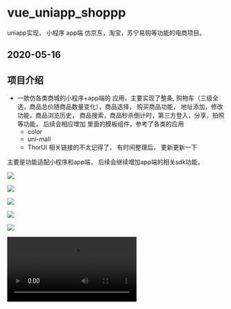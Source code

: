 # vue_uniapp_shoppp
uniapp实现， 小程序 app端 仿京东，淘宝，苏宁易购等功能的电商项目。


2020-05-16
---

## 项目介绍

- 一款仿各类商城的小程序+app端的 应用，主要实现了整条, 购物车（三级全选，商品总价随商品数量变化），商品选择，
购买商品功能， 地址添加，修改功能，商品浏览历史， 商品搜索，商品秒杀倒计时，第三方登入，分享，拍照等功能， 
后续会相应增加
 里面的模板组件，参考了各类的应用
    - color
    - uni-mall 
    - ThorUI 
    相关链接的不太记得了， 有时间整理后， 更新更新一下


主要是功能适配小程序和app端， 后续会继续增加app端的相关sdk功能，




![](https://github.com/YouAge/vue_uniapp_shoppp/tree/master/video/img/1.jpg)

![](https://github.com/YouAge/vue_uniapp_shoppp/tree/master/video/img/2.jpg)

![](https://github.com/YouAge/vue_uniapp_shoppp/tree/master/video/img/3.jpg)

![](https://github.com/YouAge/vue_uniapp_shoppp/tree/master/video/img/4.jpg)

![](https://github.com/YouAge/vue_uniapp_shoppp/tree/master/video/img/5.jpg)


<video src="https://github.com/YouAge/vue_uniapp_shoppp/tree/master/video/mp1.MP4" controls="controls"></viedo>


